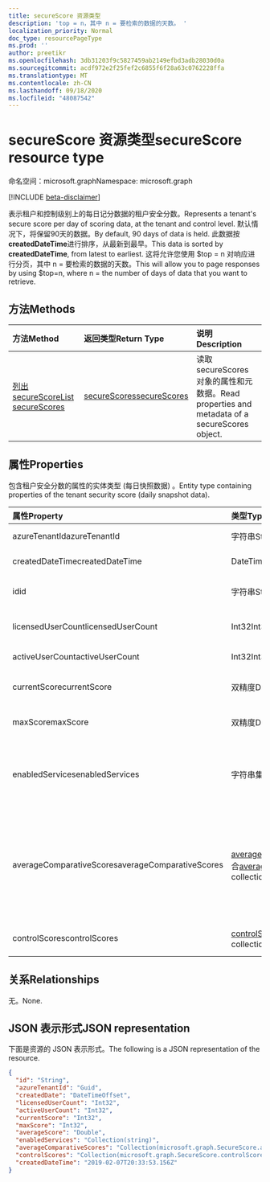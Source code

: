 ```yaml
---
title: secureScore 资源类型
description: 'top = n，其中 n = 要检索的数据的天数。 '
localization_priority: Normal
doc_type: resourcePageType
ms.prod: ''
author: preetikr
ms.openlocfilehash: 3db31203f9c5827459ab2149efbd3adb28030d0a
ms.sourcegitcommit: acdf972e2f25fef2c6855f6f28a63c0762228ffa
ms.translationtype: MT
ms.contentlocale: zh-CN
ms.lasthandoff: 09/18/2020
ms.locfileid: "48087542"
---
```

# <a name="securescore-resource-type"></a><span data-ttu-id="980d2-103">secureScore 资源类型</span><span class="sxs-lookup"><span data-stu-id="980d2-103">secureScore resource type</span></span>

<span data-ttu-id="980d2-104">命名空间：microsoft.graph</span><span class="sxs-lookup"><span data-stu-id="980d2-104">Namespace: microsoft.graph</span></span>

[!INCLUDE [beta-disclaimer](../../includes/beta-disclaimer.md)]

<span data-ttu-id="980d2-105">表示租户和控制级别上的每日记分数据的租户安全分数。</span><span class="sxs-lookup"><span data-stu-id="980d2-105">Represents a tenant's secure score per day of scoring data, at the tenant and control level.</span></span> <span data-ttu-id="980d2-106">默认情况下，将保留90天的数据。</span><span class="sxs-lookup"><span data-stu-id="980d2-106">By default, 90 days of data is held.</span></span> <span data-ttu-id="980d2-107">此数据按 **createdDateTime**进行排序，从最新到最早。</span><span class="sxs-lookup"><span data-stu-id="980d2-107">This data is sorted by **createdDateTime**, from latest to earliest.</span></span> <span data-ttu-id="980d2-108">这将允许您使用 $top = n 对响应进行分页，其中 n = 要检索的数据的天数。</span><span class="sxs-lookup"><span data-stu-id="980d2-108">This will allow you to page responses by using $top=n, where n = the number of days of data that you want to retrieve.</span></span>


## <a name="methods"></a><span data-ttu-id="980d2-109">方法</span><span class="sxs-lookup"><span data-stu-id="980d2-109">Methods</span></span>

| <span data-ttu-id="980d2-110">方法</span><span class="sxs-lookup"><span data-stu-id="980d2-110">Method</span></span>   | <span data-ttu-id="980d2-111">返回类型</span><span class="sxs-lookup"><span data-stu-id="980d2-111">Return Type</span></span>|<span data-ttu-id="980d2-112">说明</span><span class="sxs-lookup"><span data-stu-id="980d2-112">Description</span></span>|
|:---------------|:--------|:----------|
|[<span data-ttu-id="980d2-113">列出 secureScore</span><span class="sxs-lookup"><span data-stu-id="980d2-113">List secureScores</span></span>](../api/securescores-list.md) | [<span data-ttu-id="980d2-114">secureScores</span><span class="sxs-lookup"><span data-stu-id="980d2-114">secureScores</span></span>](securescores.md) |<span data-ttu-id="980d2-115">读取 secureScores 对象的属性和元数据。</span><span class="sxs-lookup"><span data-stu-id="980d2-115">Read properties and metadata of a secureScores object.</span></span>|


## <a name="properties"></a><span data-ttu-id="980d2-116">属性</span><span class="sxs-lookup"><span data-stu-id="980d2-116">Properties</span></span>
<span data-ttu-id="980d2-117">包含租户安全分数的属性的实体类型 (每日快照数据) 。</span><span class="sxs-lookup"><span data-stu-id="980d2-117">Entity type containing properties of the tenant security score (daily snapshot data).</span></span>

|<span data-ttu-id="980d2-118">属性</span><span class="sxs-lookup"><span data-stu-id="980d2-118">Property</span></span> |<span data-ttu-id="980d2-119">类型</span><span class="sxs-lookup"><span data-stu-id="980d2-119">Type</span></span> |<span data-ttu-id="980d2-120">说明</span><span class="sxs-lookup"><span data-stu-id="980d2-120">Description</span></span> |
|:--|:--|:--|
|   <span data-ttu-id="980d2-121">azureTenantId</span><span class="sxs-lookup"><span data-stu-id="980d2-121">azureTenantId</span></span>   |   <span data-ttu-id="980d2-122">字符串</span><span class="sxs-lookup"><span data-stu-id="980d2-122">String</span></span>  |   <span data-ttu-id="980d2-123">租户 ID 的 GUID 字符串。</span><span class="sxs-lookup"><span data-stu-id="980d2-123">GUID string for tenant ID.</span></span>  |
|   <span data-ttu-id="980d2-124">createdDateTime</span><span class="sxs-lookup"><span data-stu-id="980d2-124">createdDateTime</span></span> |   <span data-ttu-id="980d2-125">DateTimeOffset</span><span class="sxs-lookup"><span data-stu-id="980d2-125">DateTimeOffset</span></span>  |   <span data-ttu-id="980d2-126">创建实体的日期。</span><span class="sxs-lookup"><span data-stu-id="980d2-126">The date when the entity is created.</span></span>  |
|   <span data-ttu-id="980d2-127">id</span><span class="sxs-lookup"><span data-stu-id="980d2-127">id</span></span>  |   <span data-ttu-id="980d2-128">字符串</span><span class="sxs-lookup"><span data-stu-id="980d2-128">String</span></span>  |   <span data-ttu-id="980d2-129">AzureTenantId_createdDateTime 的组合。</span><span class="sxs-lookup"><span data-stu-id="980d2-129">Combination of azureTenantId_createdDateTime.</span></span>   |
|   <span data-ttu-id="980d2-130">licensedUserCount</span><span class="sxs-lookup"><span data-stu-id="980d2-130">licensedUserCount</span></span>   |   <span data-ttu-id="980d2-131">Int32</span><span class="sxs-lookup"><span data-stu-id="980d2-131">Int32</span></span>   |   <span data-ttu-id="980d2-132">给定租户的许可用户计数。</span><span class="sxs-lookup"><span data-stu-id="980d2-132">Licensed user count of the given tenant.</span></span>    |
|   <span data-ttu-id="980d2-133">activeUserCount</span><span class="sxs-lookup"><span data-stu-id="980d2-133">activeUserCount</span></span> |   <span data-ttu-id="980d2-134">Int32</span><span class="sxs-lookup"><span data-stu-id="980d2-134">Int32</span></span>   |   <span data-ttu-id="980d2-135">给定租户的活动用户计数。</span><span class="sxs-lookup"><span data-stu-id="980d2-135">Active user count of the given tenant.</span></span>  |
|   <span data-ttu-id="980d2-136">currentScore</span><span class="sxs-lookup"><span data-stu-id="980d2-136">currentScore</span></span>    |   <span data-ttu-id="980d2-137">双精度</span><span class="sxs-lookup"><span data-stu-id="980d2-137">Double</span></span>  |   <span data-ttu-id="980d2-138">租户当前在指定日期的得分。</span><span class="sxs-lookup"><span data-stu-id="980d2-138">Tenant current attained score on specified date.</span></span>    |
|   <span data-ttu-id="980d2-139">maxScore</span><span class="sxs-lookup"><span data-stu-id="980d2-139">maxScore</span></span> |  <span data-ttu-id="980d2-140">双精度</span><span class="sxs-lookup"><span data-stu-id="980d2-140">Double</span></span>  |   <span data-ttu-id="980d2-141">指定日期上可能的租户最大分数。</span><span class="sxs-lookup"><span data-stu-id="980d2-141">Tenant maximum possible score on specified date.</span></span>    |
|   <span data-ttu-id="980d2-142">enabledServices</span><span class="sxs-lookup"><span data-stu-id="980d2-142">enabledServices</span></span> |   <span data-ttu-id="980d2-143">字符串集合</span><span class="sxs-lookup"><span data-stu-id="980d2-143">String collection</span></span>   |   <span data-ttu-id="980d2-144">Microsoft 为租户提供的服务 (例如，Exchange online、Skype、Sharepoint) 。</span><span class="sxs-lookup"><span data-stu-id="980d2-144">Microsoft-provided services for the tenant (for example, Exchange online, Skype, Sharepoint).</span></span>   |
|   <span data-ttu-id="980d2-145">averageComparativeScores</span><span class="sxs-lookup"><span data-stu-id="980d2-145">averageComparativeScores</span></span> |  <span data-ttu-id="980d2-146">[averageComparativeScore](averagecomparativescore.md) 集合</span><span class="sxs-lookup"><span data-stu-id="980d2-146">[averageComparativeScore](averagecomparativescore.md) collection</span></span>    |<span data-ttu-id="980d2-147">不同作用域的平均分数 (例如，行业平均值、座位) 和控制类别的平均 (标识、数据、设备、应用程序、基础结构) 在范围内。</span><span class="sxs-lookup"><span data-stu-id="980d2-147">Average score by different scopes (for example, average by industry, average by seating) and control category (Identity, Data, Device, Apps, Infrastructure) within the scope.</span></span> |
|   <span data-ttu-id="980d2-148">controlScores</span><span class="sxs-lookup"><span data-stu-id="980d2-148">controlScores</span></span> | <span data-ttu-id="980d2-149">[controlScore](controlscore.md) 集合</span><span class="sxs-lookup"><span data-stu-id="980d2-149">[controlScore](controlscore.md) collection</span></span>  |   <span data-ttu-id="980d2-150">包含一组控件的租户分数。</span><span class="sxs-lookup"><span data-stu-id="980d2-150">Contains tenant scores for a set of controls.</span></span>   |


## <a name="relationships"></a><span data-ttu-id="980d2-151">关系</span><span class="sxs-lookup"><span data-stu-id="980d2-151">Relationships</span></span>

<span data-ttu-id="980d2-152">无。</span><span class="sxs-lookup"><span data-stu-id="980d2-152">None.</span></span>

## <a name="json-representation"></a><span data-ttu-id="980d2-153">JSON 表示形式</span><span class="sxs-lookup"><span data-stu-id="980d2-153">JSON representation</span></span>

<span data-ttu-id="980d2-154">下面是资源的 JSON 表示形式。</span><span class="sxs-lookup"><span data-stu-id="980d2-154">The following is a JSON representation of the resource.</span></span>

<!-- {
  "blockType": "resource",
  "optionalProperties": [

  ],
  "@odata.type": "microsoft.graph.secureScore"
}-->

```json
{
  "id": "String",
  "azureTenantId": "Guid",
  "createdDate": "DateTimeOffset",
  "licensedUserCount": "Int32",
  "activeUserCount": "Int32",
  "currentScore": "Int32",
  "maxScore": "Int32",
  "averageScore": "Double",
  "enabledServices": "Collection(string)",
  "averageComparativeScores": "Collection(microsoft.graph.SecureScore.averageComparativeScores)",
  "controlScores": "Collection(microsoft.graph.SecureScore.controlScores)",
  "createdDateTime": "2019-02-07T20:33:53.156Z"
}

```


<!--
{
  "type": "#page.annotation",
  "description": "secureScores resource",
  "keywords": "",
  "section": "documentation",
  "tocPath": "",
  "suppressions": []
}
-->


